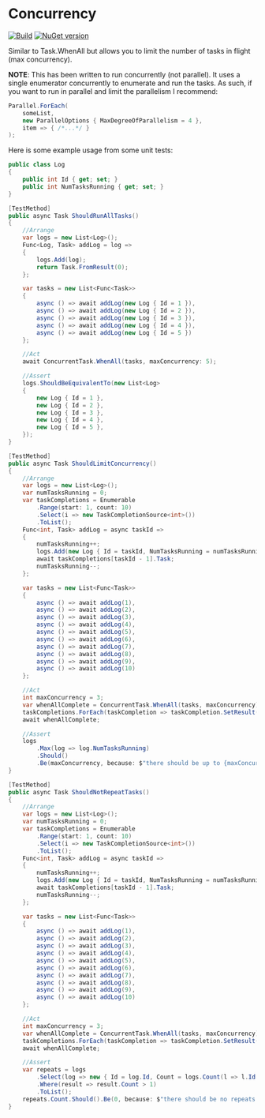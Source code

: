 # Concurrency

[![Build](http://stewiebuild.cloudapp.net:8080/app/rest/builds/buildType:Concurrency_Build/statusIcon.svg)](http://stewiebuild.cloudapp.net:8080/project.html?projectId=Concurrency&tab=projectOverview)
[![NuGet version](https://badge.fury.io/nu/Concurrency.svg)](https://badge.fury.io/nu/Concurrency)

Similar to Task.WhenAll but allows you to limit the number of tasks in flight (max concurrency).

**NOTE**: This has been written to run concurrently (not parallel). It uses a single enumerator concurrently to enumerate and run the tasks. As such, if you want to run in parallel and limit the parallelism I recommend:

```csharp
Parallel.ForEach(
    someList,
    new ParallelOptions { MaxDegreeOfParallelism = 4 },
    item => { /*...*/ }
);
```

Here is some example usage from some unit tests:

```csharp
public class Log
{
    public int Id { get; set; }
    public int NumTasksRunning { get; set; }
}

[TestMethod]
public async Task ShouldRunAllTasks()
{
    //Arrange
    var logs = new List<Log>();
    Func<Log, Task> addLog = log =>
    {
        logs.Add(log);
        return Task.FromResult(0);
    };

    var tasks = new List<Func<Task>>
    {
        async () => await addLog(new Log { Id = 1 }),
        async () => await addLog(new Log { Id = 2 }),
        async () => await addLog(new Log { Id = 3 }),
        async () => await addLog(new Log { Id = 4 }),
        async () => await addLog(new Log { Id = 5 })
    };

    //Act
    await ConcurrentTask.WhenAll(tasks, maxConcurrency: 5);

    //Assert
    logs.ShouldBeEquivalentTo(new List<Log>
    {
        new Log { Id = 1 },
        new Log { Id = 2 },
        new Log { Id = 3 },
        new Log { Id = 4 },
        new Log { Id = 5 },
    });
}

[TestMethod]
public async Task ShouldLimitConcurrency()
{
    //Arrange
    var logs = new List<Log>();
    var numTasksRunning = 0;
    var taskCompletions = Enumerable
        .Range(start: 1, count: 10)
        .Select(i => new TaskCompletionSource<int>())
        .ToList();
    Func<int, Task> addLog = async taskId =>
    {
        numTasksRunning++;
        logs.Add(new Log { Id = taskId, NumTasksRunning = numTasksRunning });
        await taskCompletions[taskId - 1].Task;
        numTasksRunning--;
    };

    var tasks = new List<Func<Task>>
    {
        async () => await addLog(1),
        async () => await addLog(2),
        async () => await addLog(3),
        async () => await addLog(4),
        async () => await addLog(5),
        async () => await addLog(6),
        async () => await addLog(7),
        async () => await addLog(8),
        async () => await addLog(9),
        async () => await addLog(10)
    };

    //Act
    int maxConcurrency = 3;
    var whenAllComplete = ConcurrentTask.WhenAll(tasks, maxConcurrency);
    taskCompletions.ForEach(taskCompletion => taskCompletion.SetResult(0));
    await whenAllComplete;

    //Assert
    logs
        .Max(log => log.NumTasksRunning)
        .Should()
        .Be(maxConcurrency, because: $"there should be up to {maxConcurrency} tasks in flight.");
}

[TestMethod]
public async Task ShouldNotRepeatTasks()
{
    //Arrange
    var logs = new List<Log>();
    var numTasksRunning = 0;
    var taskCompletions = Enumerable
        .Range(start: 1, count: 10)
        .Select(i => new TaskCompletionSource<int>())
        .ToList();
    Func<int, Task> addLog = async taskId =>
    {
        numTasksRunning++;
        logs.Add(new Log { Id = taskId, NumTasksRunning = numTasksRunning });
        await taskCompletions[taskId - 1].Task;
        numTasksRunning--;
    };

    var tasks = new List<Func<Task>>
    {
        async () => await addLog(1),
        async () => await addLog(2),
        async () => await addLog(3),
        async () => await addLog(4),
        async () => await addLog(5),
        async () => await addLog(6),
        async () => await addLog(7),
        async () => await addLog(8),
        async () => await addLog(9),
        async () => await addLog(10)
    };

    //Act
    int maxConcurrency = 3;
    var whenAllComplete = ConcurrentTask.WhenAll(tasks, maxConcurrency);
    taskCompletions.ForEach(taskCompletion => taskCompletion.SetResult(0));
    await whenAllComplete;

    //Assert
    var repeats = logs
        .Select(log => new { Id = log.Id, Count = logs.Count(l => l.Id == log.Id) })
        .Where(result => result.Count > 1)
        .ToList();
    repeats.Count.Should().Be(0, because: $"there should be no repeats but: {string.Join(", ", repeats.Select(repeat => $"(Id: {repeat.Id}, Count: {repeat.Count})"))}.");
}
```
